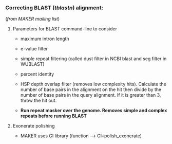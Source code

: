 
### Correcting BLAST (*tblastn*) alignment:

(*from MAKER mailing list*)
1. Parameters for BLAST command-line to consider
	* maximum intron length
	* e-value filter
	* simple repeat filtering (called dust filter in NCBI blast and seg filter in WUBLAST)
	* percent identity
	* HSP depth overlap filter (removes low complexity hits). Calculate the number of base pairs in the alignment on the hit then divide by the number of base pairs in the query alignment. If it is greater than 3, throw the hit out.

	* **Run repeat masker over the genome. Removes simple and complex repeats before running BLAST**

2. Exonerate polishing
	* MAKER uses GI library (function --> GI::polish_exonerate)


